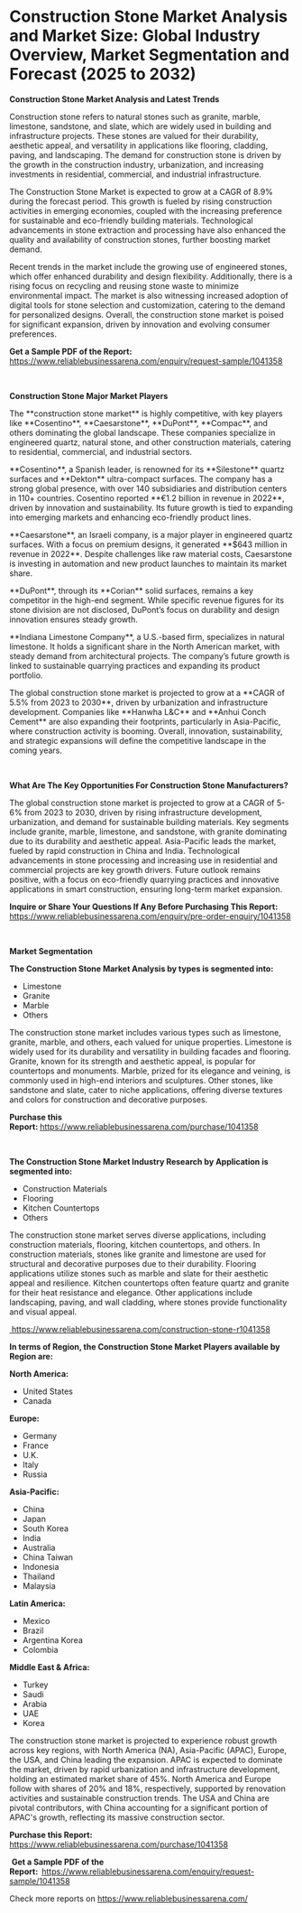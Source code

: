 <p><h1>Construction Stone Market Analysis and Market Size: Global Industry Overview, Market Segmentation and Forecast (2025 to 2032)</h1></p><p><strong>Construction Stone Market Analysis and Latest Trends</strong></p>
<p><p>Construction stone refers to natural stones such as granite, marble, limestone, sandstone, and slate, which are widely used in building and infrastructure projects. These stones are valued for their durability, aesthetic appeal, and versatility in applications like flooring, cladding, paving, and landscaping. The demand for construction stone is driven by the growth in the construction industry, urbanization, and increasing investments in residential, commercial, and industrial infrastructure.</p><p>The Construction Stone Market is expected to grow at a CAGR of 8.9% during the forecast period. This growth is fueled by rising construction activities in emerging economies, coupled with the increasing preference for sustainable and eco-friendly building materials. Technological advancements in stone extraction and processing have also enhanced the quality and availability of construction stones, further boosting market demand.</p><p>Recent trends in the market include the growing use of engineered stones, which offer enhanced durability and design flexibility. Additionally, there is a rising focus on recycling and reusing stone waste to minimize environmental impact. The market is also witnessing increased adoption of digital tools for stone selection and customization, catering to the demand for personalized designs. Overall, the construction stone market is poised for significant expansion, driven by innovation and evolving consumer preferences.</p></p>
<p><strong>Get a Sample PDF of the Report:&nbsp;</strong> <a href="https://www.reliablebusinessarena.com/enquiry/request-sample/1041358?utm_campaign=1892&utm_medium=2&utm_source=Github&utm_content=ia&utm_term=26012025&utm_id=construction-stone">https://www.reliablebusinessarena.com/enquiry/request-sample/1041358</a></p>
<p>&nbsp;</p>
<p><strong>Construction Stone Major Market Players</strong></p>
<p><p>The **construction stone market** is highly competitive, with key players like **Cosentino**, **Caesarstone**, **DuPont**, **Compac**, and others dominating the global landscape. These companies specialize in engineered quartz, natural stone, and other construction materials, catering to residential, commercial, and industrial sectors.</p><p>**Cosentino**, a Spanish leader, is renowned for its **Silestone** quartz surfaces and **Dekton** ultra-compact surfaces. The company has a strong global presence, with over 140 subsidiaries and distribution centers in 110+ countries. Cosentino reported **€1.2 billion in revenue in 2022**, driven by innovation and sustainability. Its future growth is tied to expanding into emerging markets and enhancing eco-friendly product lines.</p><p>**Caesarstone**, an Israeli company, is a major player in engineered quartz surfaces. With a focus on premium designs, it generated **$643 million in revenue in 2022**. Despite challenges like raw material costs, Caesarstone is investing in automation and new product launches to maintain its market share.</p><p>**DuPont**, through its **Corian** solid surfaces, remains a key competitor in the high-end segment. While specific revenue figures for its stone division are not disclosed, DuPont’s focus on durability and design innovation ensures steady growth.</p><p>**Indiana Limestone Company**, a U.S.-based firm, specializes in natural limestone. It holds a significant share in the North American market, with steady demand from architectural projects. The company’s future growth is linked to sustainable quarrying practices and expanding its product portfolio.</p><p>The global construction stone market is projected to grow at a **CAGR of 5.5% from 2023 to 2030**, driven by urbanization and infrastructure development. Companies like **Hanwha L&C** and **Anhui Conch Cement** are also expanding their footprints, particularly in Asia-Pacific, where construction activity is booming. Overall, innovation, sustainability, and strategic expansions will define the competitive landscape in the coming years.</p></p>
<p>&nbsp;</p>
<p><strong>What Are The Key Opportunities For Construction Stone Manufacturers?</strong></p>
<p><p>The global construction stone market is projected to grow at a CAGR of 5-6% from 2023 to 2030, driven by rising infrastructure development, urbanization, and demand for sustainable building materials. Key segments include granite, marble, limestone, and sandstone, with granite dominating due to its durability and aesthetic appeal. Asia-Pacific leads the market, fueled by rapid construction in China and India. Technological advancements in stone processing and increasing use in residential and commercial projects are key growth drivers. Future outlook remains positive, with a focus on eco-friendly quarrying practices and innovative applications in smart construction, ensuring long-term market expansion.</p></p>
<p><strong>Inquire or Share Your Questions If Any Before Purchasing This Report:</strong> <a href="https://www.reliablebusinessarena.com/enquiry/pre-order-enquiry/1041358?utm_campaign=1892&utm_medium=2&utm_source=Github&utm_content=ia&utm_term=26012025&utm_id=construction-stone">https://www.reliablebusinessarena.com/enquiry/pre-order-enquiry/1041358</a></p>
<p>&nbsp;</p>
<p><strong>Market Segmentation</strong></p>
<p><strong>The Construction Stone Market Analysis by types is segmented into:</strong></p>
<p><ul><li>Limestone</li><li>Granite</li><li>Marble</li><li>Others</li></ul></p>
<p><p>The construction stone market includes various types such as limestone, granite, marble, and others, each valued for unique properties. Limestone is widely used for its durability and versatility in building facades and flooring. Granite, known for its strength and aesthetic appeal, is popular for countertops and monuments. Marble, prized for its elegance and veining, is commonly used in high-end interiors and sculptures. Other stones, like sandstone and slate, cater to niche applications, offering diverse textures and colors for construction and decorative purposes.</p></p>
<p><strong>Purchase this Report:&nbsp;</strong><a href="https://www.reliablebusinessarena.com/purchase/1041358?utm_campaign=1892&utm_medium=2&utm_source=Github&utm_content=ia&utm_term=26012025&utm_id=construction-stone">https://www.reliablebusinessarena.com/purchase/1041358</a></p>
<p>&nbsp;</p>
<p><strong>The Construction Stone Market Industry Research by Application is segmented into:</strong></p>
<p><ul><li>Construction Materials</li><li>Flooring</li><li>Kitchen Countertops</li><li>Others</li></ul></p>
<p><p>The construction stone market serves diverse applications, including construction materials, flooring, kitchen countertops, and others. In construction materials, stones like granite and limestone are used for structural and decorative purposes due to their durability. Flooring applications utilize stones such as marble and slate for their aesthetic appeal and resilience. Kitchen countertops often feature quartz and granite for their heat resistance and elegance. Other applications include landscaping, paving, and wall cladding, where stones provide functionality and visual appeal.</p></p>
<p><a href="https://www.reliablebusinessarena.com/construction-stone-r1041358?utm_campaign=1892&utm_medium=2&utm_source=Github&utm_content=ia&utm_term=26012025&utm_id=construction-stone">&nbsp;https://www.reliablebusinessarena.com/construction-stone-r1041358</a></p>
<p><strong>In terms of Region, the Construction Stone Market Players available by Region are:</strong></p>
<p>
    <p> <strong> North America: </strong>
        <ul>
            <li>United States</li>
            <li>Canada</li>
        </ul>
        </p> 
    <p> <strong> Europe: </strong>
        <ul>
            <li>Germany</li>
            <li>France</li>
            <li>U.K.</li>
            <li>Italy</li>
            <li>Russia</li>
        </ul>
        </p> 
    <p> <strong> Asia-Pacific: </strong>
        <ul>
            <li>China</li>
            <li>Japan</li>
            <li>South Korea</li>
            <li>India</li>
            <li>Australia</li>
            <li>China Taiwan</li>
            <li>Indonesia</li>
            <li>Thailand</li>
            <li>Malaysia</li>
        </ul>
        </p> 
    <p> <strong> Latin America: </strong>
        <ul>
            <li>Mexico</li>
            <li>Brazil</li>
            <li>Argentina Korea</li>
            <li>Colombia</li>
        </ul>
        </p> 
    <p> <strong> Middle East & Africa: </strong>
        <ul>
            <li>Turkey</li>
            <li>Saudi</li>
            <li>Arabia</li>
            <li>UAE</li>
            <li>Korea</li>
        </ul>
    </p>
    </p>
<p><p>The construction stone market is projected to experience robust growth across key regions, with North America (NA), Asia-Pacific (APAC), Europe, the USA, and China leading the expansion. APAC is expected to dominate the market, driven by rapid urbanization and infrastructure development, holding an estimated market share of 45%. North America and Europe follow with shares of 20% and 18%, respectively, supported by renovation activities and sustainable construction trends. The USA and China are pivotal contributors, with China accounting for a significant portion of APAC's growth, reflecting its massive construction sector.</p></p>
<p><strong>Purchase this Report: </strong><a href="https://www.reliablebusinessarena.com/purchase/1041358?utm_campaign=1892&utm_medium=2&utm_source=Github&utm_content=ia&utm_term=26012025&utm_id=construction-stone">https://www.reliablebusinessarena.com/purchase/1041358</a></p>
<p>&nbsp;<strong>Get a Sample PDF of the Report:&nbsp;&nbsp;</strong><a href="https://www.reliablebusinessarena.com/enquiry/request-sample/1041358?utm_campaign=1892&utm_medium=2&utm_source=Github&utm_content=ia&utm_term=26012025&utm_id=construction-stone">https://www.reliablebusinessarena.com/enquiry/request-sample/1041358</a></p>
<p><strong></strong></p>
<p>Check more reports on <a href="https://www.reliablebusinessarena.com/?utm_campaign=1892&utm_medium=2&utm_source=Github&utm_content=ia&utm_term=26012025&utm_id=construction-stone">https://www.reliablebusinessarena.com/</a></p>